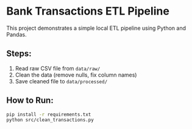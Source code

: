 # Bank Transactions ETL Pipeline

This project demonstrates a simple local ETL pipeline using Python and Pandas.

## Steps:
1. Read raw CSV file from `data/raw/`
2. Clean the data (remove nulls, fix column names)
3. Save cleaned file to `data/processed/`

## How to Run:
```bash
pip install -r requirements.txt
python src/clean_transactions.py